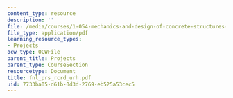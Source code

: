 ```yaml
---
content_type: resource
description: ''
file: /media/courses/1-054-mechanics-and-design-of-concrete-structures-spring-2004/7733ba05d61b0d3d2769eb525a53cec5_fnl_prs_rcrd_urh.pdf
file_type: application/pdf
learning_resource_types:
- Projects
ocw_type: OCWFile
parent_title: Projects
parent_type: CourseSection
resourcetype: Document
title: fnl_prs_rcrd_urh.pdf
uid: 7733ba05-d61b-0d3d-2769-eb525a53cec5
---
```

